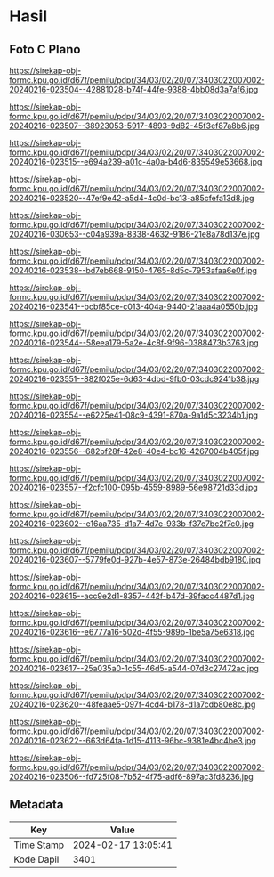 # Hasil

## Foto C Plano

https://sirekap-obj-formc.kpu.go.id/d67f/pemilu/pdpr/34/03/02/20/07/3403022007002-20240216-023504--42881028-b74f-44fe-9388-4bb08d3a7af6.jpg

https://sirekap-obj-formc.kpu.go.id/d67f/pemilu/pdpr/34/03/02/20/07/3403022007002-20240216-023507--38923053-5917-4893-9d82-45f3ef87a8b6.jpg

https://sirekap-obj-formc.kpu.go.id/d67f/pemilu/pdpr/34/03/02/20/07/3403022007002-20240216-023515--e694a239-a01c-4a0a-b4d6-835549e53668.jpg

https://sirekap-obj-formc.kpu.go.id/d67f/pemilu/pdpr/34/03/02/20/07/3403022007002-20240216-023520--47ef9e42-a5d4-4c0d-bc13-a85cfefa13d8.jpg

https://sirekap-obj-formc.kpu.go.id/d67f/pemilu/pdpr/34/03/02/20/07/3403022007002-20240216-030653--c04a939a-8338-4632-9186-21e8a78d137e.jpg

https://sirekap-obj-formc.kpu.go.id/d67f/pemilu/pdpr/34/03/02/20/07/3403022007002-20240216-023538--bd7eb668-9150-4765-8d5c-7953afaa6e0f.jpg

https://sirekap-obj-formc.kpu.go.id/d67f/pemilu/pdpr/34/03/02/20/07/3403022007002-20240216-023541--bcbf85ce-c013-404a-9440-21aaa4a0550b.jpg

https://sirekap-obj-formc.kpu.go.id/d67f/pemilu/pdpr/34/03/02/20/07/3403022007002-20240216-023544--58eea179-5a2e-4c8f-9f96-0388473b3763.jpg

https://sirekap-obj-formc.kpu.go.id/d67f/pemilu/pdpr/34/03/02/20/07/3403022007002-20240216-023551--882f025e-6d63-4dbd-9fb0-03cdc9241b38.jpg

https://sirekap-obj-formc.kpu.go.id/d67f/pemilu/pdpr/34/03/02/20/07/3403022007002-20240216-023554--e6225e41-08c9-4391-870a-9a1d5c3234b1.jpg

https://sirekap-obj-formc.kpu.go.id/d67f/pemilu/pdpr/34/03/02/20/07/3403022007002-20240216-023556--682bf28f-42e8-40e4-bc16-4267004b405f.jpg

https://sirekap-obj-formc.kpu.go.id/d67f/pemilu/pdpr/34/03/02/20/07/3403022007002-20240216-023557--f2cfc100-095b-4559-8989-56e98721d33d.jpg

https://sirekap-obj-formc.kpu.go.id/d67f/pemilu/pdpr/34/03/02/20/07/3403022007002-20240216-023602--e16aa735-d1a7-4d7e-933b-f37c7bc2f7c0.jpg

https://sirekap-obj-formc.kpu.go.id/d67f/pemilu/pdpr/34/03/02/20/07/3403022007002-20240216-023607--5779fe0d-927b-4e57-873e-26484bdb9180.jpg

https://sirekap-obj-formc.kpu.go.id/d67f/pemilu/pdpr/34/03/02/20/07/3403022007002-20240216-023615--acc9e2d1-8357-442f-b47d-39facc4487d1.jpg

https://sirekap-obj-formc.kpu.go.id/d67f/pemilu/pdpr/34/03/02/20/07/3403022007002-20240216-023616--e6777a16-502d-4f55-989b-1be5a75e6318.jpg

https://sirekap-obj-formc.kpu.go.id/d67f/pemilu/pdpr/34/03/02/20/07/3403022007002-20240216-023617--25a035a0-1c55-46d5-a544-07d3c27472ac.jpg

https://sirekap-obj-formc.kpu.go.id/d67f/pemilu/pdpr/34/03/02/20/07/3403022007002-20240216-023620--48feaae5-097f-4cd4-b178-d1a7cdb80e8c.jpg

https://sirekap-obj-formc.kpu.go.id/d67f/pemilu/pdpr/34/03/02/20/07/3403022007002-20240216-023622--663d64fa-1d15-4113-96bc-9381e4bc4be3.jpg

https://sirekap-obj-formc.kpu.go.id/d67f/pemilu/pdpr/34/03/02/20/07/3403022007002-20240216-023506--fd725f08-7b52-4f75-adf6-897ac3fd8236.jpg


## Metadata

| Key        | Value               |
| ---------- | ------------------- |
| Time Stamp | 2024-02-17 13:05:41 |
| Kode Dapil | 3401                |



